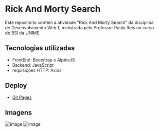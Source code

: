 # Rick And Morty Search

Este repositório contém a atividade "Rick And Morty Search" da disciplina de Desenvolvimento Web 1, ministrada pelo Professor Paulo Reis no curso de BSI da UNIME.

## Tecnologias utilizadas
- FrontEnd: Bootstrap e AlpineJS
- Backend: JavaScript
- requisições HTTP: Axios

## Deploy
- [Git Pages](https://michelnsouza.github.io/RickAndMortySearch/)

## Imagens
![image](https://github.com/MichelNsouza/RickAndMortySearch/assets/91084191/85831ad5-0934-402a-a556-14b2066cf79b)
![image](https://github.com/MichelNsouza/RickAndMortySearch/assets/91084191/d8605337-c7f9-44c0-89ba-7fc10d0aadd0)
